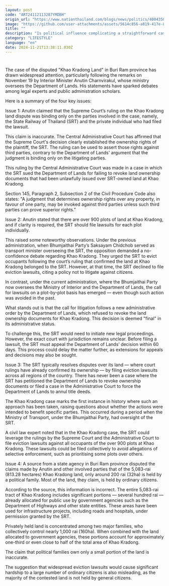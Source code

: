 ```yaml
---
layout: post
code: "ART24112113287YMDBH"
origin_url: "https://www.nationthailand.com/blogs/news/politics/40043500"
image: "https://github.com/user-attachments/assets/5614c856-a819-417e-83d8-aed0d20c051e"
title: ""
description: "Is political influence complicating a straightforward case in which a clear ruling has been issued?"
category: "LIFESTYLE"
language: "en"
date: 2024-11-21T13:38:11.030Z
---
```


# 









The case of the disputed "Khao Kradong Land" in Buri Ram province has drawn widespread attention, particularly following the remarks on November 19 by Interior Minister Anutin Charnvirakul, whose ministry oversees the Department of Lands. His statements have sparked debates among legal experts and public administration scholars.

Here is a summary of the four key issues:

Issue 1: Anutin claimed that the Supreme Court’s ruling on the Khao Kradong land dispute was binding only on the parties involved in the case, namely, the State Railway of Thailand (SRT) and the private individual who had filed the lawsuit.

This claim is inaccurate. The Central Administrative Court has affirmed that the Supreme Court's decision clearly established the ownership rights of the plaintiff, the SRT. The ruling can be used to assert those rights against third parties, contrary to the Department of Lands' argument that the judgment is binding only on the litigating parties.

This ruling by the Central Administrative Court was made in a case in which the SRT sued the Department of Lands for failing to revoke land ownership documents that had been unlawfully issued over SRT-owned land at Khao Kradong.

Section 145, Paragraph 2, Subsection 2 of the Civil Procedure Code also states: "A judgment that determines ownership rights over any property, in favour of one party, may be invoked against third parties unless such third parties can prove superior rights."

Issue 2: Anutin stated that there are over 900 plots of land at Khao Kradong, and if clarity is required, the SRT should file lawsuits for each plot individually.

This raised some noteworthy observations. Under the previous administration, when Bhumjaithai Party’s Saksayam Chidchob served as transport minister overseeing the SRT, the opposition demanded a no-confidence debate regarding Khao Kradong. They urged the SRT to evict occupants following the court’s ruling that confirmed the land at Khao Kradong belonged to the SRT. However, at that time, the SRT declined to file eviction lawsuits, citing a policy not to litigate against citizens.

In contrast, under the current administration, where the Bhumjaithai Party now oversees the Ministry of Interior and the Department of Lands, the call for lawsuits on a plot-by-plot basis has emerged — even though such action was avoided in the past.

What stands out is that the call for litigation follows a new administrative order by the Department of Lands, which refused to revoke the land ownership documents for Khao Kradong. This decision is deemed "final" in its administrative status.

To challenge this, the SRT would need to initiate new legal proceedings. However, the exact court with jurisdiction remains unclear. Before filing a lawsuit, the SRT must appeal the Department of Lands’ decision within 60 days. This process could delay the matter further, as extensions for appeals and decisions may also be sought.

Issue 3: The SRT typically resolves disputes over its land — where court rulings have already confirmed its ownership — by filing eviction lawsuits across all regions of the country. There has never been a case where the SRT has petitioned the Department of Lands to revoke ownership documents or filed a case in the Administrative Court to force the Department of Lands to annul title deeds.

The Khao Kradong case marks the first instance in history where such an approach has been taken, raising questions about whether the actions were intended to benefit specific parties. This occurred during a period when the Ministry of Transport, under the Bhumjaithai Party, had oversight of the SRT.

A civil law expert noted that in the Khao Kradong case, the SRT could leverage the rulings by the Supreme Court and the Administrative Court to file eviction lawsuits against all occupants of the over 900 plots at Khao Kradong. These lawsuits could be filed collectively to avoid allegations of selective enforcement, such as prioritising some plots over others.

Issue 4: A source from a state agency in Buri Ram province disputed the claims made by Anutin and other involved parties that of the 5,083-rai (813.28 hectares) Khao Kradong land, only around 200 rai (32ha) is held by a political family. Most of the land, they claim, is held by ordinary citizens.

According to the source, this information is incorrect. The entire 5,083-rai tract of Khao Kradong includes significant portions — several hundred rai — already allocated for public use by government agencies such as the Department of Highways and other state entities. These areas have been used for infrastructure projects, including roads and hospitals, under permission granted by the SRT.

Privately held land is concentrated among two major families, who collectively control nearly 1,000 rai (160ha). When combined with the land allocated to government agencies, these portions account for approximately one-third or even close to half of the total area of Khao Kradong.

The claim that political families own only a small portion of the land is inaccurate.

The suggestion that widespread eviction lawsuits would cause significant hardship to a large number of ordinary citizens is also misleading, as the majority of the contested land is not held by general citizens.